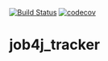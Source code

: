 [![Build Status](https://travis-ci.org/RacheevSaDev/job4j_tracker.svg?branch=master)](https://travis-ci.org/RacheevSaDev/job4j_tracker)
[![codecov](https://codecov.io/gh/RacheevSaDev/job4j_tracker/branch/master/graph/badge.svg)](https://codecov.io/gh/RacheevSaDev/job4j_tracker)

# job4j_tracker